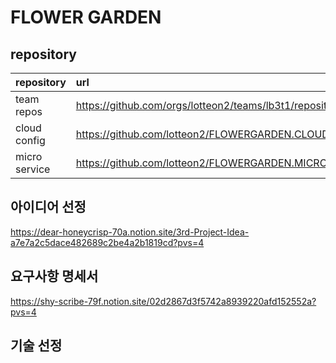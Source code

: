 # FLOWER GARDEN

## repository

| repository    | url                                                       |
| :------------ | :-------------------------------------------------------- |
| team repos    | https://github.com/orgs/lotteon2/teams/lb3t1/repositories |
| cloud config  | https://github.com/lotteon2/FLOWERGARDEN.CLOUD.CONFIG     |
| micro service | https://github.com/lotteon2/FLOWERGARDEN.MICROSERVICE     |

## 아이디어 선정

https://dear-honeycrisp-70a.notion.site/3rd-Project-Idea-a7e7a2c5dace482689c2be4a2b1819cd?pvs=4

## 요구사항 명세서

https://shy-scribe-79f.notion.site/02d2867d3f5742a8939220afd152552a?pvs=4

## 기술 선정
